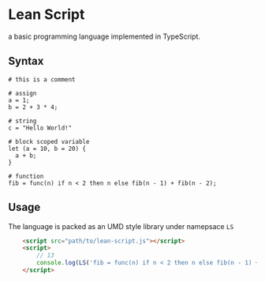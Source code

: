 # Lean Script

a basic programming language implemented in TypeScript.

## Syntax

    # this is a comment
    
    # assign
    a = 1;
    b = 2 + 3 * 4;
    
    # string
    c = "Hello World!"
    
    # block scoped variable
    let (a = 10, b = 20) {
      a + b;
    }
    
    # function
    fib = func(n) if n < 2 then n else fib(n - 1) + fib(n - 2);
    
## Usage
The language is packed as an UMD style library under namepsace `LS`

````html
    <script src="path/to/lean-script.js"></script>
    <script>
        // 13
        console.log(LS('fib = func(n) if n < 2 then n else fib(n - 1) + fib(n - 2); fib(7);'))
    </script>
````
